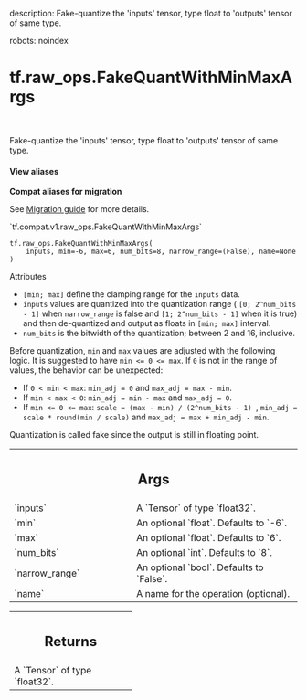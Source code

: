 description: Fake-quantize the 'inputs' tensor, type float to 'outputs' tensor of same type.

robots: noindex

# tf.raw_ops.FakeQuantWithMinMaxArgs

<!-- Insert buttons and diff -->

<table class="tfo-notebook-buttons tfo-api nocontent" align="left">

</table>



Fake-quantize the 'inputs' tensor, type float to 'outputs' tensor of same type.

<section class="expandable">
  <h4 class="showalways">View aliases</h4>
  <p>
<b>Compat aliases for migration</b>
<p>See
<a href="https://www.tensorflow.org/guide/migrate">Migration guide</a> for
more details.</p>
<p>`tf.compat.v1.raw_ops.FakeQuantWithMinMaxArgs`</p>
</p>
</section>

<pre class="devsite-click-to-copy prettyprint lang-py tfo-signature-link">
<code>tf.raw_ops.FakeQuantWithMinMaxArgs(
    inputs, min=-6, max=6, num_bits=8, narrow_range=(False), name=None
)
</code></pre>



<!-- Placeholder for "Used in" -->

Attributes

*   `[min; max]` define the clamping range for the `inputs` data.
*   `inputs` values are quantized into the quantization range (
`[0; 2^num_bits - 1]` when `narrow_range` is false and `[1; 2^num_bits - 1]`
when it is true) and then de-quantized and output as floats in `[min; max]`
interval.
*   `num_bits` is the bitwidth of the quantization; between 2 and 16, inclusive.

Before quantization, `min` and `max` values are adjusted with the following
logic.
It is suggested to have `min <= 0 <= max`. If `0` is not in the range of values,
the behavior can be unexpected:

*   If `0 < min < max`: `min_adj = 0` and `max_adj = max - min`.
*   If `min < max < 0`: `min_adj = min - max` and `max_adj = 0`.
*   If `min <= 0 <= max`: `scale = (max - min) / (2^num_bits - 1) `,
`min_adj = scale * round(min / scale)` and `max_adj = max + min_adj - min`.

Quantization is called fake since the output is still in floating point.

<!-- Tabular view -->
 <table class="responsive fixed orange">
<colgroup><col width="214px"><col></colgroup>
<tr><th colspan="2"><h2 class="add-link">Args</h2></th></tr>

<tr>
<td>
`inputs`
</td>
<td>
A `Tensor` of type `float32`.
</td>
</tr><tr>
<td>
`min`
</td>
<td>
An optional `float`. Defaults to `-6`.
</td>
</tr><tr>
<td>
`max`
</td>
<td>
An optional `float`. Defaults to `6`.
</td>
</tr><tr>
<td>
`num_bits`
</td>
<td>
An optional `int`. Defaults to `8`.
</td>
</tr><tr>
<td>
`narrow_range`
</td>
<td>
An optional `bool`. Defaults to `False`.
</td>
</tr><tr>
<td>
`name`
</td>
<td>
A name for the operation (optional).
</td>
</tr>
</table>



<!-- Tabular view -->
 <table class="responsive fixed orange">
<colgroup><col width="214px"><col></colgroup>
<tr><th colspan="2"><h2 class="add-link">Returns</h2></th></tr>
<tr class="alt">
<td colspan="2">
A `Tensor` of type `float32`.
</td>
</tr>

</table>

